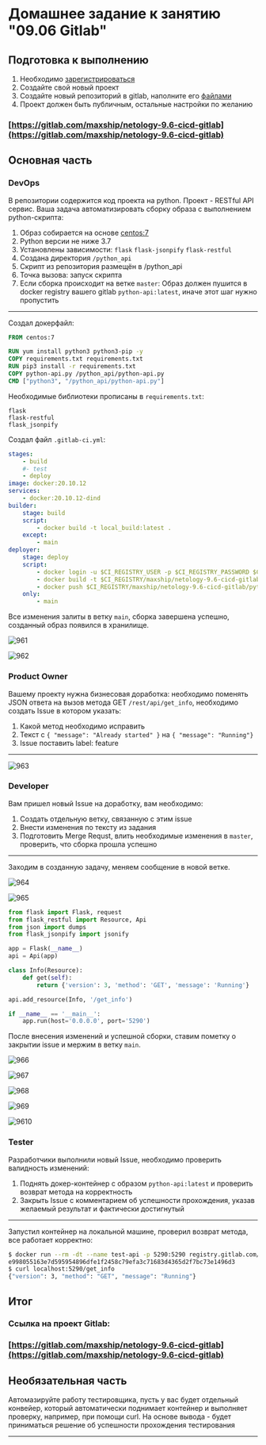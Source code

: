 # Домашнее задание к занятию "09.06 Gitlab"

## Подготовка к выполнению

1. Необходимо [зарегистрироваться](https://about.gitlab.com/free-trial/)
2. Создайте свой новый проект
3. Создайте новый репозиторий в gitlab, наполните его [файлами](./repository)
4. Проект должен быть публичным, остальные настройки по желанию

### [https://gitlab.com/maxship/netology-9.6-cicd-gitlab](https://gitlab.com/maxship/netology-9.6-cicd-gitlab)

## Основная часть

### DevOps

В репозитории содержится код проекта на python. Проект - RESTful API сервис. Ваша задача автоматизировать сборку образа с выполнением python-скрипта:
1. Образ собирается на основе [centos:7](https://hub.docker.com/_/centos?tab=tags&page=1&ordering=last_updated)
2. Python версии не ниже 3.7
3. Установлены зависимости: `flask` `flask-jsonpify` `flask-restful`
4. Создана директория `/python_api`
5. Скрипт из репозитория размещён в /python_api
6. Точка вызова: запуск скрипта
7. Если сборка происходит на ветке `master`: Образ должен пушится в docker registry вашего gitlab `python-api:latest`, иначе этот шаг нужно пропустить

---

Создал докерфайл:

```dockerfile
FROM centos:7

RUN yum install python3 python3-pip -y
COPY requirements.txt requirements.txt
RUN pip3 install -r requirements.txt
COPY python-api.py /python_api/python-api.py
CMD ["python3", "/python_api/python-api.py"]
```

Необходимые библиотеки прописаны в `requirements.txt`:

```
flask
flask-restful
flask_jsonpify
```

Создал файл `.gitlab-ci.yml`:

```yml
stages:
    - build
    #- test
    - deploy
image: docker:20.10.12
services:
    - docker:20.10.12-dind
builder:
    stage: build
    script:
        - docker build -t local_build:latest .
    except:
        - main
deployer:
    stage: deploy
    script:
        - docker login -u $CI_REGISTRY_USER -p $CI_REGISTRY_PASSWORD $CI_REGISTRY
        - docker build -t $CI_REGISTRY/maxship/netology-9.6-cicd-gitlab/python-api:latest .
        - docker push $CI_REGISTRY/maxship/netology-9.6-cicd-gitlab/python-api:latest
    only: 
        - main
```

Все изменения залиты в ветку `main`, сборка завершена успешно, созданный образ появился в хранилище.

![961](https://user-images.githubusercontent.com/72273610/149295446-b0c364f8-31a5-4b90-b7a5-baae13b745f0.png)

![962](https://user-images.githubusercontent.com/72273610/149295459-4535c7f9-a2eb-4b0b-9920-3cd1fe3df31f.png)


### Product Owner

Вашему проекту нужна бизнесовая доработка: необходимо поменять JSON ответа на вызов метода GET `/rest/api/get_info`, необходимо создать Issue в котором указать:
1. Какой метод необходимо исправить
2. Текст с `{ "message": "Already started" }` на `{ "message": "Running"}`
3. Issue поставить label: feature

---

![963](https://user-images.githubusercontent.com/72273610/149296421-32cae229-8a35-4a1f-a7b4-939c310b04fc.png)

### Developer

Вам пришел новый Issue на доработку, вам необходимо:
1. Создать отдельную ветку, связанную с этим issue
2. Внести изменения по тексту из задания
3. Подготовить Merge Requst, влить необходимые изменения в `master`, проверить, что сборка прошла успешно

---

Заходим в созданную задачу, меняем сообщение в новой ветке.

![964](https://user-images.githubusercontent.com/72273610/149297696-ac41b700-c3c5-428f-8dda-2bc56a16e9f3.png)

![965](https://user-images.githubusercontent.com/72273610/149297705-03754b41-91b3-47cc-b361-aec824129051.png)

```python
from flask import Flask, request
from flask_restful import Resource, Api
from json import dumps
from flask_jsonpify import jsonify

app = Flask(__name__)
api = Api(app)

class Info(Resource):
    def get(self):
        return {'version': 3, 'method': 'GET', 'message': 'Running'}

api.add_resource(Info, '/get_info')

if __name__ == '__main__':
    app.run(host='0.0.0.0', port='5290')
```

После внесения изменений и успешной сборки, ставим пометку о закрытии issue и мержим в ветку `main`.

![966](https://user-images.githubusercontent.com/72273610/149298444-769ede16-ed01-4247-beb3-ac0b25021f60.png)

![967](https://user-images.githubusercontent.com/72273610/149298867-1a082be1-fb98-449e-82cf-dd56677667d0.png)

![968](https://user-images.githubusercontent.com/72273610/149299239-47bee559-1d08-4095-96cf-b6569e4b5ab6.png)

![969](https://user-images.githubusercontent.com/72273610/149299388-b59d48a5-fb84-4c22-a4a0-8047da8b577e.png)

![9610](https://user-images.githubusercontent.com/72273610/149299400-99f262da-4635-43b3-b631-3ef97ed7ef74.png)


### Tester

Разработчики выполнили новый Issue, необходимо проверить валидность изменений:
1. Поднять докер-контейнер с образом `python-api:latest` и проверить возврат метода на корректность
2. Закрыть Issue с комментарием об успешности прохождения, указав желаемый результат и фактически достигнутый

---

Запустил контейнер на локальной машине, проверил возврат метода, все работает корректно:

```sh
$ docker run --rm -dt --name test-api -p 5290:5290 registry.gitlab.com/maxship/netology-9.6-cicd-gitlab/python-api:latest
e998055163e7d595954896dfe1f2458c79efa3c71683d4365d2f7bc73e1496d3
$ curl localhost:5290/get_info
{"version": 3, "method": "GET", "message": "Running"}
```

## Итог

### Ссылка на проект Gitlab: 
### [https://gitlab.com/maxship/netology-9.6-cicd-gitlab](https://gitlab.com/maxship/netology-9.6-cicd-gitlab)

## Необязательная часть

Автомазируйте работу тестировщика, пусть у вас будет отдельный конвейер, который автоматически поднимает контейнер и выполняет проверку, например, при помощи curl. На основе вывода - будет приниматься решение об успешности прохождения тестирования

---

